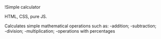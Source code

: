 !Simple calculator

HTML, CSS, pure JS.

Calculates simple mathematical operations such as:
-addition;
-subtraction;
-division;
-multiplication;
-operations with percentages
